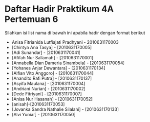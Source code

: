 # Daftar Hadir Praktikum 4A Pertemuan 6
Silahkan isi list nama di bawah ini apabila hadir dengan format berikut

- Anisa Fitrianida Lutfiajati Pradhyani - 2010631170003
- [Chintya Ana Tasya] - [2010631170005]
- [Adi Sunandar] - [2010631170041]
- [Afifah Nur Sallamah] - [2010631170001]
- [Annabella Dian Dameria Sinambela] - [2010631170054]
- [Yohanes Anjar Dewantara] - [2010631170134]
- [Alfian Vito Anggoro] - [2010631170044]
- [Anandito Rafi Putra] - [2010631170137]
- [Asyifa Maulana] - [2010631170004]
- [Andriani Nurian] - [2010631170002]
- [Dede Fitriyani] - [2010631170007]
- [Anisa Nur Hasanah] - [2010631170052]
- [anisah]-[2010631170053]
- [Jovanka Sandra Nathalie Silalahi] - [2010631170133]
- [Alvi Yuniar] - [2010631170050]
